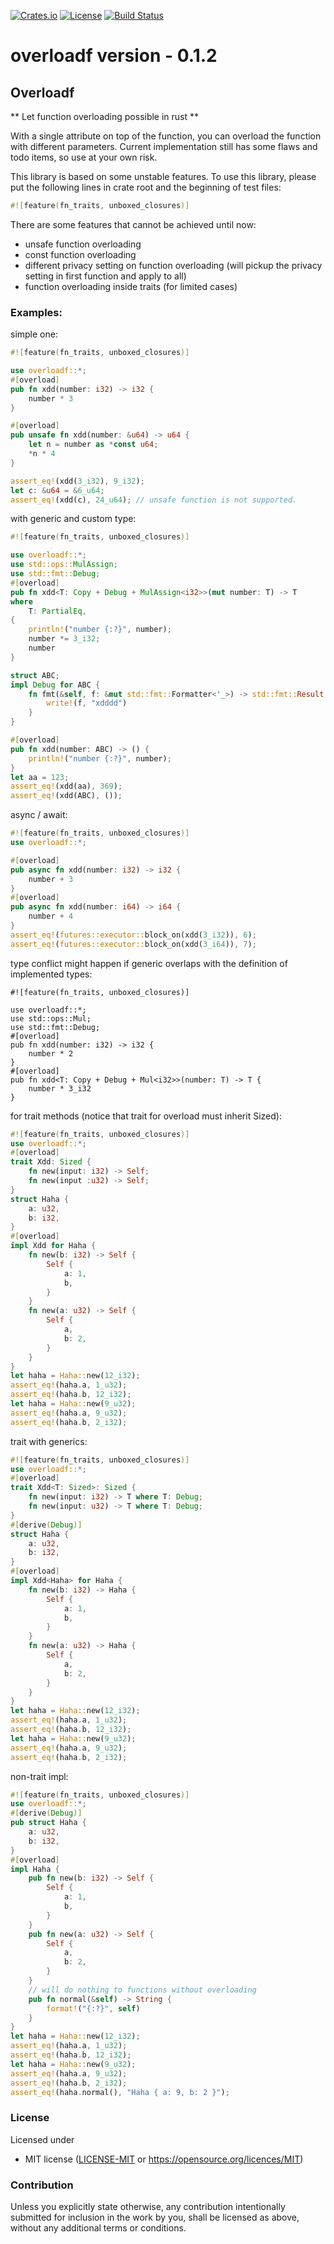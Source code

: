 [![Crates.io](https://img.shields.io/crates/v/overloadf.svg)](https://crates.io/crates/overloadf)
[![License](https://img.shields.io/crates/l/overloadf)](LICENSE-MIT)
[![Build Status](https://travis-ci.org/zenixls2/overloadf.svg?branch=master)](https://travis-ci.org/zenixls2/overloadf)

# overloadf version - 0.1.2

## Overloadf

** Let function overloading possible in rust **

With a single attribute on top of the function, you can overload the function with different
parameters. Current implementation still has some flaws and todo items, so use at your own
risk.

This library is based on some unstable features.
To use this library, please put the following lines in crate root and the beginning of test
files:
```rust
#![feature(fn_traits, unboxed_closures)]
```

There are some features that cannot be achieved until now:
- unsafe function overloading
- const function overloading
- different privacy setting on function overloading (will pickup the privacy setting in first
function and apply to all)
- function overloading inside traits (for limited cases)

### Examples:
simple one:
```rust
#![feature(fn_traits, unboxed_closures)]

use overloadf::*;
#[overload]
pub fn xdd(number: i32) -> i32 {
    number * 3
}

#[overload]
pub unsafe fn xdd(number: &u64) -> u64 {
    let n = number as *const u64;
    *n * 4
}

assert_eq!(xdd(3_i32), 9_i32);
let c: &u64 = &6_u64;
assert_eq!(xdd(c), 24_u64); // unsafe function is not supported.
```

with generic and custom type:
```rust
#![feature(fn_traits, unboxed_closures)]

use overloadf::*;
use std::ops::MulAssign;
use std::fmt::Debug;
#[overload]
pub fn xdd<T: Copy + Debug + MulAssign<i32>>(mut number: T) -> T
where
    T: PartialEq,
{
    println!("number {:?}", number);
    number *= 3_i32;
    number
}

struct ABC;
impl Debug for ABC {
    fn fmt(&self, f: &mut std::fmt::Formatter<'_>) -> std::fmt::Result {
        write!(f, "xdddd")
    }
}

#[overload]
pub fn xdd(number: ABC) -> () {
    println!("number {:?}", number);
}
let aa = 123;
assert_eq!(xdd(aa), 369);
assert_eq!(xdd(ABC), ());
```
async / await:
```rust
#![feature(fn_traits, unboxed_closures)]
use overloadf::*;

#[overload]
pub async fn xdd(number: i32) -> i32 {
    number + 3
}
#[overload]
pub async fn xdd(number: i64) -> i64 {
    number + 4
}
assert_eq!(futures::executor::block_on(xdd(3_i32)), 6);
assert_eq!(futures::executor::block_on(xdd(3_i64)), 7);
```

type conflict might happen if generic overlaps with the definition of implemented types:
```rust,compile_fail
#![feature(fn_traits, unboxed_closures)]

use overloadf::*;
use std::ops::Mul;
use std::fmt::Debug;
#[overload]
pub fn xdd(number: i32) -> i32 {
    number * 2
}
#[overload]
pub fn xdd<T: Copy + Debug + Mul<i32>>(number: T) -> T {
    number * 3_i32
}
```

for trait methods (notice that trait for overload must inherit Sized):
```rust
#![feature(fn_traits, unboxed_closures)]
use overloadf::*;
#[overload]
trait Xdd: Sized {
    fn new(input: i32) -> Self;
    fn new(input :u32) -> Self;
}
struct Haha {
    a: u32,
    b: i32,
}
#[overload]
impl Xdd for Haha {
    fn new(b: i32) -> Self {
        Self {
            a: 1,
            b,
        }
    }
    fn new(a: u32) -> Self {
        Self {
            a,
            b: 2,
        }
    }
}
let haha = Haha::new(12_i32);
assert_eq!(haha.a, 1_u32);
assert_eq!(haha.b, 12_i32);
let haha = Haha::new(9_u32);
assert_eq!(haha.a, 9_u32);
assert_eq!(haha.b, 2_i32);
```

trait with generics:
```rust
#![feature(fn_traits, unboxed_closures)]
use overloadf::*;
#[overload]
trait Xdd<T: Sized>: Sized {
    fn new(input: i32) -> T where T: Debug;
    fn new(input: u32) -> T where T: Debug;
}
#[derive(Debug)]
struct Haha {
    a: u32,
    b: i32,
}
#[overload]
impl Xdd<Haha> for Haha {
    fn new(b: i32) -> Haha {
        Self {
            a: 1,
            b,
        }
    }
    fn new(a: u32) -> Haha {
        Self {
            a,
            b: 2,
        }
    }
}
let haha = Haha::new(12_i32);
assert_eq!(haha.a, 1_u32);
assert_eq!(haha.b, 12_i32);
let haha = Haha::new(9_u32);
assert_eq!(haha.a, 9_u32);
assert_eq!(haha.b, 2_i32);
```

non-trait impl:
```rust
#![feature(fn_traits, unboxed_closures)]
use overloadf::*;
#[derive(Debug)]
pub struct Haha {
    a: u32,
    b: i32,
}
#[overload]
impl Haha {
    pub fn new(b: i32) -> Self {
        Self {
            a: 1,
            b,
        }
    }
    pub fn new(a: u32) -> Self {
        Self {
            a,
            b: 2,
        }
    }
    // will do nothing to functions without overloading
    pub fn normal(&self) -> String {
        format!("{:?}", self)
    }
}
let haha = Haha::new(12_i32);
assert_eq!(haha.a, 1_u32);
assert_eq!(haha.b, 12_i32);
let haha = Haha::new(9_u32);
assert_eq!(haha.a, 9_u32);
assert_eq!(haha.b, 2_i32);
assert_eq!(haha.normal(), "Haha { a: 9, b: 2 }");
```

### License

Licensed under

* MIT license ([LICENSE-MIT](LICENSE-MIT) or https://opensource.org/licences/MIT)

### Contribution

Unless you explicitly state otherwise, any contribution intentionally
submitted for inclusion in the work by you, shall be licensed as above,
without any additional terms or conditions.
